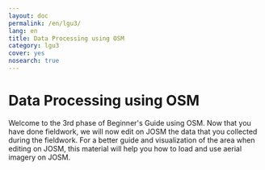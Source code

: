 ```yaml
---
layout: doc
permalink: /en/lgu3/
lang: en
title: Data Processing using OSM
category: lgu3
cover: yes
nosearch: true
---
```


Data Processing using OSM
====================

Welcome to the 3rd phase of Beginner's Guide using OSM. Now that you have done fieldwork, we will now edit on JOSM the data that you collected during the fieldwork. For a better guide and visualization of the area when editing on JOSM, this material will help you how to load and use aerial imagery on JOSM.
